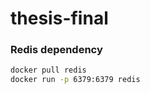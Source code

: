 # thesis-final

### Redis dependency
 ```bash
 docker pull redis
 docker run -p 6379:6379 redis
 ```
 
 

